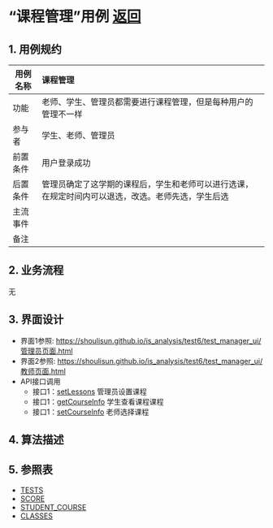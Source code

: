 <!-- markdownlint-disable MD033-->
<!-- 禁止MD033类型的警告 https://www.npmjs.com/package/markdownlint -->

# “课程管理”用例 [返回](../../../README.md)

## 1. 用例规约

|用例名称|课程管理|
|-------|:-------------|
|功能|老师、学生、管理员都需要进行课程管理，但是每种用户的管理不一样|
|参与者|学生、老师、管理员|
|前置条件|用户登录成功 |
|后置条件|管理员确定了这学期的课程后，学生和老师可以进行选课，在规定时间内可以退选，改选。老师先选，学生后选|
|主流事件| |
|备注| |

## 2. 业务流程
无

## 3. 界面设计
- 界面1参照: https://shoulisun.github.io/is_analysis/test6/test_manager_ui/管理员页面.html
- 界面2参照: https://shoulisun.github.io/is_analysis/test6/test_manager_ui/教师页面.html
- API接口调用
    - 接口1：[setLessons](../../api/admini_page/setLessons.md)
        管理员设置课程
    - 接口1：[getCourseInfo](../../api/student_page/getCourseInfo.md)
        学生查看课程课程
    - 接口1：[setCourseInfo](../../api/teacher_page/setCourseInfo.md)
        老师选择课程      
## 4. 算法描述
    
## 5. 参照表

- [TESTS](../../数据库设计.md/#TESTS)
- [SCORE](../../数据库设计.md/#SCORE)
- [STUDENT_COURSE](../../数据库设计.md/#STUDENTCOURSE)
- [CLASSES](../../数据库设计.md/#CLAASSES)

